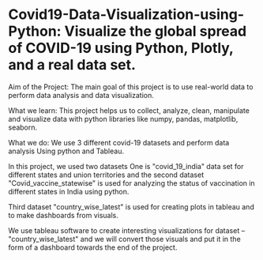 # Covid19-Data-Visualization-using-Python:  Visualize the global spread of COVID-19 using Python, Plotly, and a real data set.

Aim of the Project:
The main goal of this project is to use real-world data to perform data analysis and data visualization.

What we learn:
This project helps us to collect, analyze, clean, manipulate and visualize data with python libraries like numpy, pandas, matplotlib, seaborn.

What we do:
We use 3 different covid-19 datasets and perform data analysis Using python and Tableau.

In this project, we used two datasets
One is "covid_19_india" data set for different states and union territories and the second dataset "Covid_vaccine_statewise" is used for analyzing the status of vaccination in different states in India using python.

Third dataset "country_wise_latest" is used for creating plots in tableau and to make dashboards from visuals.

We use tableau software to create interesting visualizations for dataset – "country_wise_latest" and we will convert those visuals and put it in the form of a dashboard towards the end of the project.




